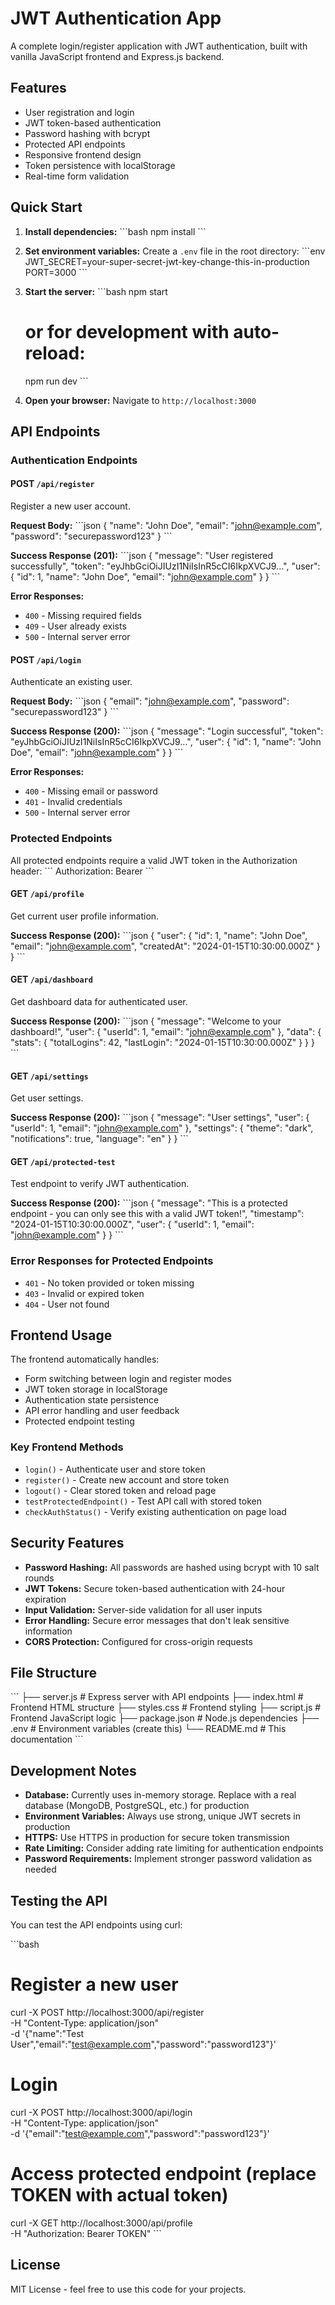 # JWT Authentication App

A complete login/register application with JWT authentication, built with vanilla JavaScript frontend and Express.js backend.

## Features

- User registration and login
- JWT token-based authentication
- Password hashing with bcrypt
- Protected API endpoints
- Responsive frontend design
- Token persistence with localStorage
- Real-time form validation

## Quick Start

1. **Install dependencies:**
   \`\`\`bash
   npm install
   \`\`\`

2. **Set environment variables:**
   Create a `.env` file in the root directory:
   \`\`\`env
   JWT_SECRET=your-super-secret-jwt-key-change-this-in-production
   PORT=3000
   \`\`\`

3. **Start the server:**
   \`\`\`bash
   npm start
   # or for development with auto-reload:
   npm run dev
   \`\`\`

4. **Open your browser:**
   Navigate to `http://localhost:3000`

## API Endpoints

### Authentication Endpoints

#### POST `/api/register`
Register a new user account.

**Request Body:**
\`\`\`json
{
  "name": "John Doe",
  "email": "john@example.com",
  "password": "securepassword123"
}
\`\`\`

**Success Response (201):**
\`\`\`json
{
  "message": "User registered successfully",
  "token": "eyJhbGciOiJIUzI1NiIsInR5cCI6IkpXVCJ9...",
  "user": {
    "id": 1,
    "name": "John Doe",
    "email": "john@example.com"
  }
}
\`\`\`

**Error Responses:**
- `400` - Missing required fields
- `409` - User already exists
- `500` - Internal server error

#### POST `/api/login`
Authenticate an existing user.

**Request Body:**
\`\`\`json
{
  "email": "john@example.com",
  "password": "securepassword123"
}
\`\`\`

**Success Response (200):**
\`\`\`json
{
  "message": "Login successful",
  "token": "eyJhbGciOiJIUzI1NiIsInR5cCI6IkpXVCJ9...",
  "user": {
    "id": 1,
    "name": "John Doe",
    "email": "john@example.com"
  }
}
\`\`\`

**Error Responses:**
- `400` - Missing email or password
- `401` - Invalid credentials
- `500` - Internal server error

### Protected Endpoints

All protected endpoints require a valid JWT token in the Authorization header:
\`\`\`
Authorization: Bearer <your-jwt-token>
\`\`\`

#### GET `/api/profile`
Get current user profile information.

**Success Response (200):**
\`\`\`json
{
  "user": {
    "id": 1,
    "name": "John Doe",
    "email": "john@example.com",
    "createdAt": "2024-01-15T10:30:00.000Z"
  }
}
\`\`\`

#### GET `/api/dashboard`
Get dashboard data for authenticated user.

**Success Response (200):**
\`\`\`json
{
  "message": "Welcome to your dashboard!",
  "user": {
    "userId": 1,
    "email": "john@example.com"
  },
  "data": {
    "stats": {
      "totalLogins": 42,
      "lastLogin": "2024-01-15T10:30:00.000Z"
    }
  }
}
\`\`\`

#### GET `/api/settings`
Get user settings.

**Success Response (200):**
\`\`\`json
{
  "message": "User settings",
  "user": {
    "userId": 1,
    "email": "john@example.com"
  },
  "settings": {
    "theme": "dark",
    "notifications": true,
    "language": "en"
  }
}
\`\`\`

#### GET `/api/protected-test`
Test endpoint to verify JWT authentication.

**Success Response (200):**
\`\`\`json
{
  "message": "This is a protected endpoint - you can only see this with a valid JWT token!",
  "timestamp": "2024-01-15T10:30:00.000Z",
  "user": {
    "userId": 1,
    "email": "john@example.com"
  }
}
\`\`\`

### Error Responses for Protected Endpoints

- `401` - No token provided or token missing
- `403` - Invalid or expired token
- `404` - User not found

## Frontend Usage

The frontend automatically handles:
- Form switching between login and register modes
- JWT token storage in localStorage
- Authentication state persistence
- API error handling and user feedback
- Protected endpoint testing

### Key Frontend Methods

- `login()` - Authenticate user and store token
- `register()` - Create new account and store token
- `logout()` - Clear stored token and reload page
- `testProtectedEndpoint()` - Test API call with stored token
- `checkAuthStatus()` - Verify existing authentication on page load

## Security Features

- **Password Hashing:** All passwords are hashed using bcrypt with 10 salt rounds
- **JWT Tokens:** Secure token-based authentication with 24-hour expiration
- **Input Validation:** Server-side validation for all user inputs
- **Error Handling:** Secure error messages that don't leak sensitive information
- **CORS Protection:** Configured for cross-origin requests

## File Structure

\`\`\`
├── server.js          # Express server with API endpoints
├── index.html         # Frontend HTML structure
├── styles.css         # Frontend styling
├── script.js          # Frontend JavaScript logic
├── package.json       # Node.js dependencies
├── .env              # Environment variables (create this)
└── README.md         # This documentation
\`\`\`

## Development Notes

- **Database:** Currently uses in-memory storage. Replace with a real database (MongoDB, PostgreSQL, etc.) for production
- **Environment Variables:** Always use strong, unique JWT secrets in production
- **HTTPS:** Use HTTPS in production for secure token transmission
- **Rate Limiting:** Consider adding rate limiting for authentication endpoints
- **Password Requirements:** Implement stronger password validation as needed

## Testing the API

You can test the API endpoints using curl:

\`\`\`bash
# Register a new user
curl -X POST http://localhost:3000/api/register \
  -H "Content-Type: application/json" \
  -d '{"name":"Test User","email":"test@example.com","password":"password123"}'

# Login
curl -X POST http://localhost:3000/api/login \
  -H "Content-Type: application/json" \
  -d '{"email":"test@example.com","password":"password123"}'

# Access protected endpoint (replace TOKEN with actual token)
curl -X GET http://localhost:3000/api/profile \
  -H "Authorization: Bearer TOKEN"
\`\`\`

## License

MIT License - feel free to use this code for your projects.
